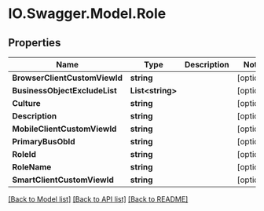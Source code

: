# IO.Swagger.Model.Role
## Properties

Name | Type | Description | Notes
------------ | ------------- | ------------- | -------------
**BrowserClientCustomViewId** | **string** |  | [optional] 
**BusinessObjectExcludeList** | **List&lt;string&gt;** |  | [optional] 
**Culture** | **string** |  | [optional] 
**Description** | **string** |  | [optional] 
**MobileClientCustomViewId** | **string** |  | [optional] 
**PrimaryBusObId** | **string** |  | [optional] 
**RoleId** | **string** |  | [optional] 
**RoleName** | **string** |  | [optional] 
**SmartClientCustomViewId** | **string** |  | [optional] 

[[Back to Model list]](../README.md#documentation-for-models) [[Back to API list]](../README.md#documentation-for-api-endpoints) [[Back to README]](../README.md)

